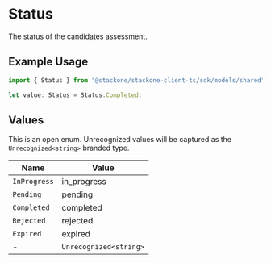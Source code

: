 # Status

The status of the candidates assessment.

## Example Usage

```typescript
import { Status } from "@stackone/stackone-client-ts/sdk/models/shared";

let value: Status = Status.Completed;
```

## Values

This is an open enum. Unrecognized values will be captured as the `Unrecognized<string>` branded type.

| Name                   | Value                  |
| ---------------------- | ---------------------- |
| `InProgress`           | in_progress            |
| `Pending`              | pending                |
| `Completed`            | completed              |
| `Rejected`             | rejected               |
| `Expired`              | expired                |
| -                      | `Unrecognized<string>` |